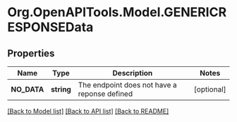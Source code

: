 # Org.OpenAPITools.Model.GENERICRESPONSEData

## Properties

Name | Type | Description | Notes
------------ | ------------- | ------------- | -------------
**NO_DATA** | **string** | The endpoint does not have a reponse defined | [optional] 

[[Back to Model list]](../README.md#documentation-for-models) [[Back to API list]](../README.md#documentation-for-api-endpoints) [[Back to README]](../README.md)

